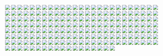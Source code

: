 ![](http://www.placehold.it/200/E8274B/ffffff&text=ABAP)
![](http://www.placehold.it/200/B9D9FF/ffffff&text=AGS%20Script)
![](http://www.placehold.it/200/E6EFBB/ffffff&text=AMPL)
![](http://www.placehold.it/200/9DC3FF/ffffff&text=ANTLR)
![](http://www.placehold.it/200/2ACCA8/ffffff&text=API%20Blueprint)
![](http://www.placehold.it/200/5A8164/ffffff&text=APL)
![](http://www.placehold.it/200/6a40fd/ffffff&text=ASP)
![](http://www.placehold.it/200/1ac620/ffffff&text=ATS)
![](http://www.placehold.it/200/882B0F/ffffff&text=ActionScript)
![](http://www.placehold.it/200/02f88c/ffffff&text=Ada)
![](http://www.placehold.it/200/315665/ffffff&text=Agda)
![](http://www.placehold.it/200/cc5c24/ffffff&text=Alloy)
![](http://www.placehold.it/200/aa2afe/ffffff&text=Arc)
![](http://www.placehold.it/200/bd79d1/ffffff&text=Arduino)
![](http://www.placehold.it/200/a957b0/ffffff&text=AspectJ)
![](http://www.placehold.it/200/6E4C13/ffffff&text=Assembly)
![](http://www.placehold.it/200/6594b9/ffffff&text=AutoHotkey)
![](http://www.placehold.it/200/1C3552/ffffff&text=AutoIt)
![](http://www.placehold.it/200/cd6400/ffffff&text=BlitzMax)
![](http://www.placehold.it/200/d4bec1/ffffff&text=Boo)
![](http://www.placehold.it/200/2F2530/ffffff&text=Brainfuck)
![](http://www.placehold.it/200/555555/ffffff&text=C)
![](http://www.placehold.it/200/178600/ffffff&text=C%23)
![](http://www.placehold.it/200/f34b7d/ffffff&text=C%2B%2B)
![](http://www.placehold.it/200/563d7c/ffffff&text=CSS)
![](http://www.placehold.it/200/8dc63f/ffffff&text=Chapel)
![](http://www.placehold.it/200/ccccff/ffffff&text=Cirru)
![](http://www.placehold.it/200/db901e/ffffff&text=Clarion)
![](http://www.placehold.it/200/3F85AF/ffffff&text=Clean)
![](http://www.placehold.it/200/db5855/ffffff&text=Clojure)
![](http://www.placehold.it/200/244776/ffffff&text=CoffeeScript)
![](http://www.placehold.it/200/ed2cd6/ffffff&text=ColdFusion)
![](http://www.placehold.it/200/ed2cd6/ffffff&text=ColdFusion%20CFC)
![](http://www.placehold.it/200/3fb68b/ffffff&text=Common%20Lisp)
![](http://www.placehold.it/200/b0ce4e/ffffff&text=Component%20Pascal)
![](http://www.placehold.it/200/776791/ffffff&text=Crystal)
![](http://www.placehold.it/200/ba595e/ffffff&text=D)
![](http://www.placehold.it/200/447265/ffffff&text=DM)
![](http://www.placehold.it/200/00B4AB/ffffff&text=Dart)
![](http://www.placehold.it/200/88dddd/ffffff&text=Diff)
![](http://www.placehold.it/200/cca760/ffffff&text=Dogescript)
![](http://www.placehold.it/200/6c616e/ffffff&text=Dylan)
![](http://www.placehold.it/200/ccce35/ffffff&text=E)
![](http://www.placehold.it/200/8a1267/ffffff&text=ECL)
![](http://www.placehold.it/200/814C05/ffffff&text=Eagle)
![](http://www.placehold.it/200/946d57/ffffff&text=Eiffel)
![](http://www.placehold.it/200/6e4a7e/ffffff&text=Elixir)
![](http://www.placehold.it/200/60B5CC/ffffff&text=Elm)
![](http://www.placehold.it/200/c065db/ffffff&text=Emacs%20Lisp)
![](http://www.placehold.it/200/FFF4F3/ffffff&text=EmberScript)
![](http://www.placehold.it/200/B83998/ffffff&text=Erlang)
![](http://www.placehold.it/200/b845fc/ffffff&text=F%23)
![](http://www.placehold.it/200/88ccff/ffffff&text=FLUX)
![](http://www.placehold.it/200/4d41b1/ffffff&text=FORTRAN)
![](http://www.placehold.it/200/636746/ffffff&text=Factor)
![](http://www.placehold.it/200/7b9db4/ffffff&text=Fancy)
![](http://www.placehold.it/200/dbded5/ffffff&text=Fantom)
![](http://www.placehold.it/200/341708/ffffff&text=Forth)
![](http://www.placehold.it/200/0050b2/ffffff&text=FreeMarker)
![](http://www.placehold.it/200/00cafe/ffffff&text=Frege)
![](http://www.placehold.it/200/8fb200/ffffff&text=Game%20Maker%20Language)
![](http://www.placehold.it/200/e4cc98/ffffff&text=Glyph)
![](http://www.placehold.it/200/f0a9f0/ffffff&text=Gnuplot)
![](http://www.placehold.it/200/375eab/ffffff&text=Go)
![](http://www.placehold.it/200/88562A/ffffff&text=Golo)
![](http://www.placehold.it/200/82937f/ffffff&text=Gosu)
![](http://www.placehold.it/200/79aa7a/ffffff&text=Grammatical%20Framework)
![](http://www.placehold.it/200/e69f56/ffffff&text=Groovy)
![](http://www.placehold.it/200/e44b23/ffffff&text=HTML)
![](http://www.placehold.it/200/01a9d6/ffffff&text=Handlebars)
![](http://www.placehold.it/200/0e60e3/ffffff&text=Harbour)
![](http://www.placehold.it/200/29b544/ffffff&text=Haskell)
![](http://www.placehold.it/200/df7900/ffffff&text=Haxe)
![](http://www.placehold.it/200/7790B2/ffffff&text=Hy)
![](http://www.placehold.it/200/a3522f/ffffff&text=IDL)
![](http://www.placehold.it/200/a9188d/ffffff&text=Io)
![](http://www.placehold.it/200/078193/ffffff&text=Ioke)
![](http://www.placehold.it/200/FEFE00/ffffff&text=Isabelle)
![](http://www.placehold.it/200/9EEDFF/ffffff&text=J)
![](http://www.placehold.it/200/DBCA00/ffffff&text=JFlex)
![](http://www.placehold.it/200/40d47e/ffffff&text=JSONiq)
![](http://www.placehold.it/200/b07219/ffffff&text=Java)
![](http://www.placehold.it/200/f1e05a/ffffff&text=JavaScript)
![](http://www.placehold.it/200/a270ba/ffffff&text=Julia)
![](http://www.placehold.it/200/28431f/ffffff&text=KRL)
![](http://www.placehold.it/200/F18E33/ffffff&text=Kotlin)
![](http://www.placehold.it/200/004200/ffffff&text=LFE)
![](http://www.placehold.it/200/cc9900/ffffff&text=LOLCODE)
![](http://www.placehold.it/200/3d9970/ffffff&text=LSL)
![](http://www.placehold.it/200/999999/ffffff&text=Lasso)
![](http://www.placehold.it/200/A8FF97/ffffff&text=Latte)
![](http://www.placehold.it/200/DBCA00/ffffff&text=Lex)
![](http://www.placehold.it/200/499886/ffffff&text=LiveScript)
![](http://www.placehold.it/200/652B81/ffffff&text=LookML)
![](http://www.placehold.it/200/000080/ffffff&text=Lua)
![](http://www.placehold.it/200/b7e1f4/ffffff&text=MTML)
![](http://www.placehold.it/200/427819/ffffff&text=Makefile)
![](http://www.placehold.it/200/f97732/ffffff&text=Mask)
![](http://www.placehold.it/200/bb92ac/ffffff&text=Matlab)
![](http://www.placehold.it/200/c4a79c/ffffff&text=Max)
![](http://www.placehold.it/200/ff2b2b/ffffff&text=Mercury)
![](http://www.placehold.it/200/8f14e9/ffffff&text=Metal)
![](http://www.placehold.it/200/c7a938/ffffff&text=Mirah)
![](http://www.placehold.it/200/28431f/ffffff&text=NCL)
![](http://www.placehold.it/200/3d3c6e/ffffff&text=Nemerle)
![](http://www.placehold.it/200/0aa0ff/ffffff&text=NetLinx)
![](http://www.placehold.it/200/747faa/ffffff&text=NetLinx%2BERB)
![](http://www.placehold.it/200/ff6375/ffffff&text=NetLogo)
![](http://www.placehold.it/200/87AED7/ffffff&text=NewLisp)
![](http://www.placehold.it/200/37775b/ffffff&text=Nimrod)
![](http://www.placehold.it/200/009917/ffffff&text=Nit)
![](http://www.placehold.it/200/7e7eff/ffffff&text=Nix)
![](http://www.placehold.it/200/c9df40/ffffff&text=Nu)
![](http://www.placehold.it/200/3be133/ffffff&text=OCaml)
![](http://www.placehold.it/200/438eff/ffffff&text=Objective-C)
![](http://www.placehold.it/200/6866fb/ffffff&text=Objective-C%2B%2B)
![](http://www.placehold.it/200/ff0c5a/ffffff&text=Objective-J)
![](http://www.placehold.it/200/cabbff/ffffff&text=Omgrofl)
![](http://www.placehold.it/200/f7ede0/ffffff&text=Opal)
![](http://www.placehold.it/200/cdd0e3/ffffff&text=Oxygene)
![](http://www.placehold.it/200/fab738/ffffff&text=Oz)
![](http://www.placehold.it/200/dbb284/ffffff&text=PAWN)
![](http://www.placehold.it/200/4F5D95/ffffff&text=PHP)
![](http://www.placehold.it/200/dad8d8/ffffff&text=PLSQL)
![](http://www.placehold.it/200/cc0000/ffffff&text=Pan)
![](http://www.placehold.it/200/6600cc/ffffff&text=Papyrus)
![](http://www.placehold.it/200/f3ca0a/ffffff&text=Parrot)
![](http://www.placehold.it/200/b0ce4e/ffffff&text=Pascal)
![](http://www.placehold.it/200/0298c3/ffffff&text=Perl)
![](http://www.placehold.it/200/0000fb/ffffff&text=Perl6)
![](http://www.placehold.it/200/fcd7de/ffffff&text=PigLatin)
![](http://www.placehold.it/200/005390/ffffff&text=Pike)
![](http://www.placehold.it/200/d80074/ffffff&text=PogoScript)
![](http://www.placehold.it/200/0096D8/ffffff&text=Processing)
![](http://www.placehold.it/200/74283c/ffffff&text=Prolog)
![](http://www.placehold.it/200/7fa2a7/ffffff&text=Propeller%20Spin)
![](http://www.placehold.it/200/302B6D/ffffff&text=Puppet)
![](http://www.placehold.it/200/91de79/ffffff&text=Pure%20Data)
![](http://www.placehold.it/200/5a6986/ffffff&text=PureBasic)
![](http://www.placehold.it/200/1D222D/ffffff&text=PureScript)
![](http://www.placehold.it/200/3572A5/ffffff&text=Python)
![](http://www.placehold.it/200/44a51c/ffffff&text=QML)
![](http://www.placehold.it/200/198ce7/ffffff&text=R)
![](http://www.placehold.it/200/77d9fb/ffffff&text=RAML)
![](http://www.placehold.it/200/22228f/ffffff&text=Racket)
![](http://www.placehold.it/200/9d5200/ffffff&text=Ragel%20in%20Ruby%20Host)
![](http://www.placehold.it/200/358a5b/ffffff&text=Rebol)
![](http://www.placehold.it/200/ee0000/ffffff&text=Red)
![](http://www.placehold.it/200/cc0088/ffffff&text=Rouge)
![](http://www.placehold.it/200/701516/ffffff&text=Ruby)
![](http://www.placehold.it/200/dea584/ffffff&text=Rust)
![](http://www.placehold.it/200/B34936/ffffff&text=SAS)
![](http://www.placehold.it/200/3F3F3F/ffffff&text=SQF)
![](http://www.placehold.it/200/646464/ffffff&text=SaltStack)
![](http://www.placehold.it/200/DC322F/ffffff&text=Scala)
![](http://www.placehold.it/200/1e4aec/ffffff&text=Scheme)
![](http://www.placehold.it/200/0579aa/ffffff&text=Self)
![](http://www.placehold.it/200/89e051/ffffff&text=Shell)
![](http://www.placehold.it/200/120F14/ffffff&text=Shen)
![](http://www.placehold.it/200/007eff/ffffff&text=Slash)
![](http://www.placehold.it/200/ff8f77/ffffff&text=Slim)
![](http://www.placehold.it/200/596706/ffffff&text=Smalltalk)
![](http://www.placehold.it/200/5c7611/ffffff&text=SourcePawn)
![](http://www.placehold.it/200/800000/ffffff&text=Squirrel)
![](http://www.placehold.it/200/dc566d/ffffff&text=Standard%20ML)
![](http://www.placehold.it/200/46390b/ffffff&text=SuperCollider)
![](http://www.placehold.it/200/ffac45/ffffff&text=Swift)
![](http://www.placehold.it/200/DAE1C2/ffffff&text=SystemVerilog)
![](http://www.placehold.it/200/e4cc98/ffffff&text=Tcl)
![](http://www.placehold.it/200/3D6117/ffffff&text=TeX)
![](http://www.placehold.it/200/45f715/ffffff&text=Turing)
![](http://www.placehold.it/200/2b7489/ffffff&text=TypeScript)
![](http://www.placehold.it/200/4e3617/ffffff&text=Unified%20Parallel%20C)
![](http://www.placehold.it/200/ab69a1/ffffff&text=Unity3D%20Asset)
![](http://www.placehold.it/200/a54c4d/ffffff&text=UnrealScript)
![](http://www.placehold.it/200/adb2cb/ffffff&text=VHDL)
![](http://www.placehold.it/200/fbe5cd/ffffff&text=Vala)
![](http://www.placehold.it/200/b2b7f8/ffffff&text=Verilog)
![](http://www.placehold.it/200/199f4b/ffffff&text=VimL)
![](http://www.placehold.it/200/945db7/ffffff&text=Visual%20Basic)
![](http://www.placehold.it/200/1F1F1F/ffffff&text=Volt)
![](http://www.placehold.it/200/2c3e50/ffffff&text=Vue)
![](http://www.placehold.it/200/9cc9dd/ffffff&text=Web%20Ontology%20Language)
![](http://www.placehold.it/200/4B6BEF/ffffff&text=X10)
![](http://www.placehold.it/200/99DA07/ffffff&text=XC)
![](http://www.placehold.it/200/5232e7/ffffff&text=XQuery)
![](http://www.placehold.it/200/118f9e/ffffff&text=Zephir)
![](http://www.placehold.it/200/913960/ffffff&text=eC)
![](http://www.placehold.it/200/db5855/ffffff&text=edn)
![](http://www.placehold.it/200/94B0C7/ffffff&text=nesC)
![](http://www.placehold.it/200/b0b77e/ffffff&text=ooc)
![](http://www.placehold.it/200/7582D1/ffffff&text=wisp)
![](http://www.placehold.it/200/403a40/ffffff&text=xBase)

